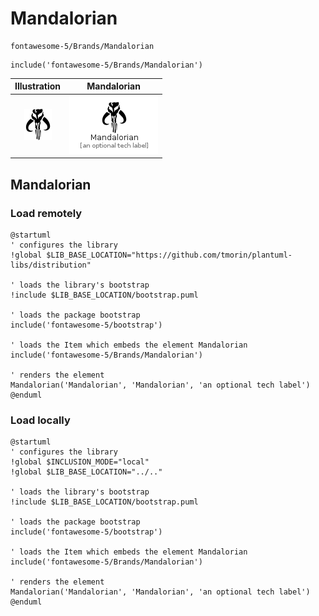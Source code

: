 # Mandalorian


```text
fontawesome-5/Brands/Mandalorian
```

```text
include('fontawesome-5/Brands/Mandalorian')
```



| Illustration | Mandalorian |
| :---: | :---: |
| ![illustration for Illustration](../../fontawesome-5/Brands/Mandalorian.png) | ![illustration for Mandalorian](../../fontawesome-5/Brands/Mandalorian.Local.png) |




## Mandalorian

### Load remotely
```plantuml
@startuml
' configures the library
!global $LIB_BASE_LOCATION="https://github.com/tmorin/plantuml-libs/distribution"

' loads the library's bootstrap
!include $LIB_BASE_LOCATION/bootstrap.puml

' loads the package bootstrap
include('fontawesome-5/bootstrap')

' loads the Item which embeds the element Mandalorian
include('fontawesome-5/Brands/Mandalorian')

' renders the element
Mandalorian('Mandalorian', 'Mandalorian', 'an optional tech label')
@enduml
```

### Load locally
```plantuml
@startuml
' configures the library
!global $INCLUSION_MODE="local"
!global $LIB_BASE_LOCATION="../.."

' loads the library's bootstrap
!include $LIB_BASE_LOCATION/bootstrap.puml

' loads the package bootstrap
include('fontawesome-5/bootstrap')

' loads the Item which embeds the element Mandalorian
include('fontawesome-5/Brands/Mandalorian')

' renders the element
Mandalorian('Mandalorian', 'Mandalorian', 'an optional tech label')
@enduml
```

